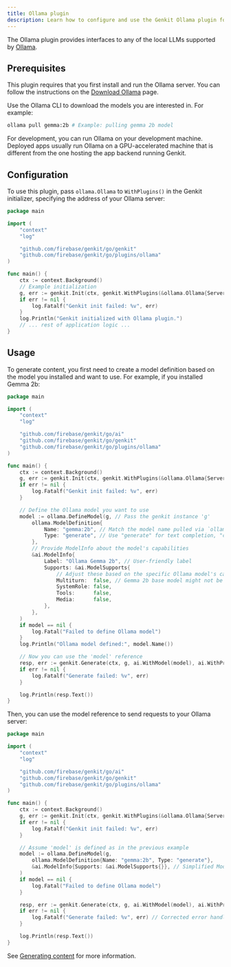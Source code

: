 ```yaml
---
title: Ollama plugin
description: Learn how to configure and use the Genkit Ollama plugin for Go to interact with local LLMs like Gemma and Llama.
---
```


The Ollama plugin provides interfaces to any of the local LLMs supported by
[Ollama](https://ollama.com/).

## Prerequisites

This plugin requires that you first install and run the Ollama server. You can
follow the instructions on the [Download Ollama](https://ollama.com/download)
page.

Use the Ollama CLI to download the models you are interested in. For example:

```bash
ollama pull gemma:2b # Example: pulling gemma 2b model
```

For development, you can run Ollama on your development machine. Deployed apps
usually run Ollama on a GPU-accelerated machine that is different from the one
hosting the app backend running Genkit.

## Configuration

To use this plugin, pass `ollama.Ollama` to `WithPlugins()` in the Genkit
initializer, specifying the address of your Ollama server:

```go
package main

import (
	"context"
	"log"

	"github.com/firebase/genkit/go/genkit"
	"github.com/firebase/genkit/go/plugins/ollama"
)

func main() {
	ctx := context.Background()
	// Example initialization
	g, err := genkit.Init(ctx, genkit.WithPlugins(&ollama.Ollama{ServerAddress: "http://127.0.0.1:11434"}))
	if err != nil {
		log.Fatalf("Genkit init failed: %v", err)
	}
	log.Println("Genkit initialized with Ollama plugin.")
	// ... rest of application logic ...
}
```

## Usage

To generate content, you first need to create a model definition based on the
model you installed and want to use. For example, if you installed Gemma 2b:

```go
package main

import (
	"context"
	"log"

	"github.com/firebase/genkit/go/ai"
	"github.com/firebase/genkit/go/genkit"
	"github.com/firebase/genkit/go/plugins/ollama"
)

func main() {
	ctx := context.Background()
	g, err := genkit.Init(ctx, genkit.WithPlugins(&ollama.Ollama{ServerAddress: "http://127.0.0.1:11434"}))
	if err != nil {
		log.Fatalf("Genkit init failed: %v", err)
	}

	// Define the Ollama model you want to use
	model := ollama.DefineModel(g, // Pass the genkit instance 'g'
		ollama.ModelDefinition{
			Name: "gemma:2b", // Match the model name pulled via `ollama pull`
			Type: "generate", // Use "generate" for text completion, "chat" for chat models
		},
		// Provide ModelInfo about the model's capabilities
		&ai.ModelInfo{
			Label: "Ollama Gemma 2b", // User-friendly label
			Supports: &ai.ModelSupports{
				// Adjust these based on the specific Ollama model's capabilities
				Multiturn:  false, // Gemma 2b base model might not be chat-tuned
				SystemRole: false,
				Tools:      false,
				Media:      false,
			},
		},
	)
	if model == nil {
		log.Fatal("Failed to define Ollama model")
	}
	log.Println("Ollama model defined:", model.Name())

	// Now you can use the 'model' reference
	resp, err := genkit.Generate(ctx, g, ai.WithModel(model), ai.WithPrompt("Tell me a joke."))
	if err != nil {
		log.Fatalf("Generate failed: %v", err)
	}

	log.Println(resp.Text())
}

```

Then, you can use the model reference to send requests to your Ollama server:

```go
package main

import (
	"context"
	"log"

	"github.com/firebase/genkit/go/ai"
	"github.com/firebase/genkit/go/genkit"
	"github.com/firebase/genkit/go/plugins/ollama"
)

func main() {
	ctx := context.Background()
	g, err := genkit.Init(ctx, genkit.WithPlugins(&ollama.Ollama{ServerAddress: "http://127.0.0.1:11434"}))
	if err != nil {
		log.Fatalf("Genkit init failed: %v", err)
	}

	// Assume 'model' is defined as in the previous example
	model := ollama.DefineModel(g,
		ollama.ModelDefinition{Name: "gemma:2b", Type: "generate"},
		&ai.ModelInfo{Supports: &ai.ModelSupports{}}, // Simplified ModelInfo for brevity
	)
	if model == nil {
		log.Fatal("Failed to define Ollama model")
	}

	resp, err := genkit.Generate(ctx, g, ai.WithModel(model), ai.WithPrompt("Tell me a joke."))
	if err != nil {
		log.Fatalf("Generate failed: %v", err) // Corrected error handling
	}

	log.Println(resp.Text())
}
```

See [Generating content](/go/docs/models) for more information.
